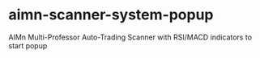 # aimn-scanner-system-popup
AIMn Multi-Professor Auto-Trading Scanner with RSI/MACD indicators to start popup
